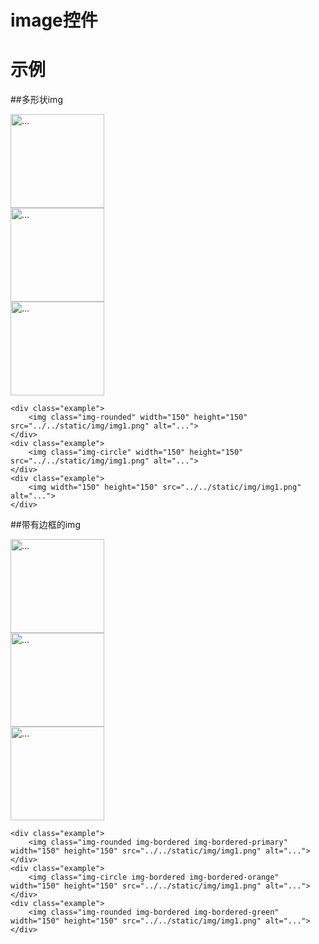 # image控件

# 示例


##多形状img
<div class="example-content"><div class="example">
    <img class="img-rounded" width="150" height="150" src="../../static/img/img1.png" alt="...">
</div>    
<div class="example">
    <img class="img-circle" width="150" height="150" src="../../static/img/img1.png" alt="...">
</div>
<div class="example">
    <img width="150" height="150" src="../../static/img/img1.png" alt="...">
</div>
</div>
<div class="examples-code"><pre><code>&lt;div class="example">
    &lt;img class="img-rounded" width="150" height="150" src="../../static/img/img1.png" alt="...">
&lt;/div>    
&lt;div class="example">
    &lt;img class="img-circle" width="150" height="150" src="../../static/img/img1.png" alt="...">
&lt;/div>
&lt;div class="example">
    &lt;img width="150" height="150" src="../../static/img/img1.png" alt="...">
&lt;/div></code></pre>
</div>

##带有边框的img
<div class="example-content"><div class="example">
    <img class="img-rounded img-bordered img-bordered-primary" width="150" height="150" src="../../static/img/img1.png" alt="...">
</div>
<div class="example">
    <img class="img-circle img-bordered img-bordered-orange" width="150" height="150" src="../../static/img/img1.png" alt="...">
</div>
<div class="example">
    <img class="img-rounded img-bordered img-bordered-green" width="150" height="150" src="../../static/img/img1.png" alt="...">
</div>
</div>
<div class="examples-code"><pre><code>&lt;div class="example">
    &lt;img class="img-rounded img-bordered img-bordered-primary" width="150" height="150" src="../../static/img/img1.png" alt="...">
&lt;/div>
&lt;div class="example">
    &lt;img class="img-circle img-bordered img-bordered-orange" width="150" height="150" src="../../static/img/img1.png" alt="...">
&lt;/div>
&lt;div class="example">
    &lt;img class="img-rounded img-bordered img-bordered-green" width="150" height="150" src="../../static/img/img1.png" alt="...">
&lt;/div></code></pre>
</div>


<!--### 示例1

示例1说明

### 示例2

示例2说-->


